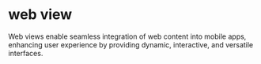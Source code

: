 # web view
  Web views enable seamless integration of web content into mobile apps, enhancing user experience by providing dynamic, interactive, and versatile interfaces.
